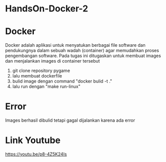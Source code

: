 # HandsOn-Docker-2

# Docker

Docker adalah aplikasi untuk menyatukan berbagai file software dan pendukungnya dalam sebuah wadah (container) agar memudahkan proses pengembangan software. Pada tugas ini ditugaskan untuk membuat images dan menjalankan images di container tersebut
1.  git clone repository pygame
2.  lalu membuat dockerfile
3.  bulid image dengan command "docker bulid -t <nama> ."
4.  lalu run dengan "make run-linux"

# Error
 
  Images berhasil dibulid tetapi gagal dijalankan karena ada error
  
# Link Youtube
  
  https://youtu.be/p8-4Z5K24Is
